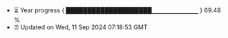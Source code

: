 - ⏳ Year progress { ████████████████████▁▁▁▁▁▁▁▁▁▁ } 69.48 %
- ⏰ Updated on Wed, 11 Sep 2024 07:18:53 GMT


